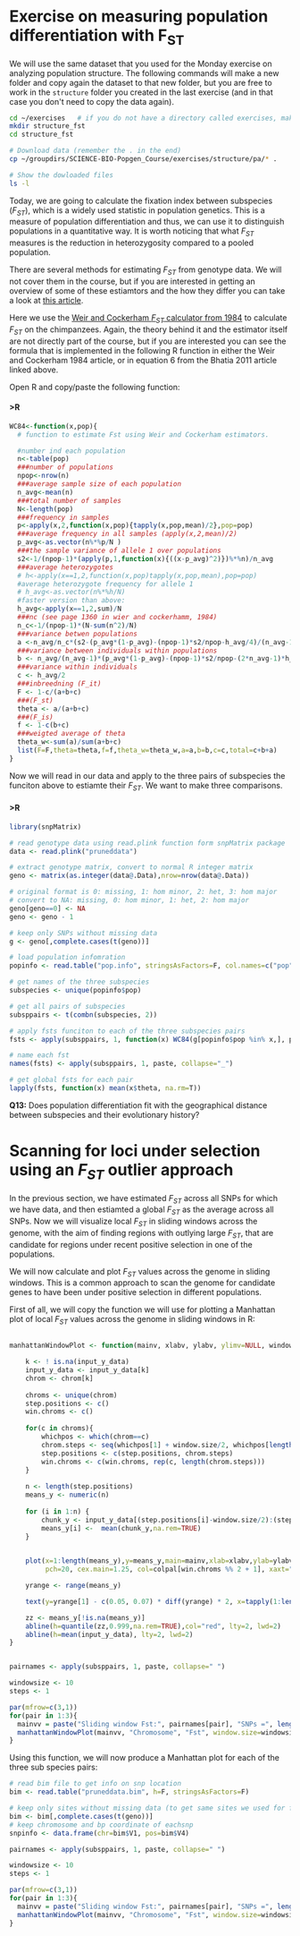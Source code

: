 # Exercise on measuring population differentiation with F<sub>ST</sub>


We will use the same dataset that you used for the Monday exercise on analyzing population structure. 
The following commands will make a new folder and copy again the dataset to that new folder,
but you are free to work in the `structure` folder you created in the last exercise (and in that
case you don't need to copy the data again).

```bash
cd ~/exercises   # if you do not have a directory called exercises, make one:  mkdir ~/exercises 
mkdir structure_fst 
cd structure_fst

# Download data (remember the . in the end)
cp ~/groupdirs/SCIENCE-BIO-Popgen_Course/exercises/structure/pa/* .

# Show the dowloaded files
ls -l
```


Today, we are going to calculate the fixation index between subspecies
(*F<sub>ST</sub>*), which is a widely used statistic in population
genetics. This is a measure of population differentiation and thus, we
can use it to distinguish populations in a quantitative way.
It is worth noticing that what *F<sub>ST</sub>* measures is the
reduction in heterozygosity compared to a pooled population.


There are several methods for estimating *F<sub>ST</sub>* from genotype data. We will not
cover them in the course, but if you are interested in getting an overview of some of these
estiamtors and the how they differ you can take a look at [this article](https://genome.cshlp.org/content/23/9/1514.full.pdf).

Here we use the [Weir and Cockerham *F<sub>ST</sub>* calculator from 1984](https://onlinelibrary.wiley.com/doi/pdfdirect/10.1111/j.1558-5646.1984.tb05657.x) to
calculate *F<sub>ST</sub>* on the chimpanzees. Again, the theory behind it and the estimator itself are
not directly part of the course, but if you are interested you can see the formula that is implemented in the following R function in either
the Weir and Cockerham 1984 article, or in equation 6 from the Bhatia 2011 article linked above.


Open R and copy/paste the following function:

#### \>R
```R
WC84<-function(x,pop){
  # function to estimate Fst using Weir and Cockerham estimators.

  #number ind each population
  n<-table(pop)
  ###number of populations
  npop<-nrow(n)
  ###average sample size of each population
  n_avg<-mean(n)
  ###total number of samples
  N<-length(pop)
  ###frequency in samples
  p<-apply(x,2,function(x,pop){tapply(x,pop,mean)/2},pop=pop)
  ###average frequency in all samples (apply(x,2,mean)/2)
  p_avg<-as.vector(n%*%p/N )
  ###the sample variance of allele 1 over populations
  s2<-1/(npop-1)*(apply(p,1,function(x){((x-p_avg)^2)})%*%n)/n_avg
  ###average heterozygotes
  # h<-apply(x==1,2,function(x,pop)tapply(x,pop,mean),pop=pop)
  #average heterozygote frequency for allele 1
  # h_avg<-as.vector(n%*%h/N)
  #faster version than above:
  h_avg<-apply(x==1,2,sum)/N
  ###nc (see page 1360 in wier and cockerhamm, 1984)
  n_c<-1/(npop-1)*(N-sum(n^2)/N)
  ###variance betwen populations
  a <-n_avg/n_c*(s2-(p_avg*(1-p_avg)-(npop-1)*s2/npop-h_avg/4)/(n_avg-1))
  ###variance between individuals within populations
  b <- n_avg/(n_avg-1)*(p_avg*(1-p_avg)-(npop-1)*s2/npop-(2*n_avg-1)*h_avg/(4*n_avg))
  ###variance within individuals
  c <- h_avg/2
  ###inbreedning (F_it)
  F <- 1-c/(a+b+c)
  ###(F_st)
  theta <- a/(a+b+c)
  ###(F_is)
  f <- 1-c(b+c)
  ###weigted average of theta
  theta_w<-sum(a)/sum(a+b+c)
  list(F=F,theta=theta,f=f,theta_w=theta_w,a=a,b=b,c=c,total=c+b+a)
}
```

Now we will read in our data and apply to the three pairs of subspecies the funciton above to estiamte their
*F<sub>ST</sub>*. We want to make three comparisons.

#### \>R
```R
library(snpMatrix)

# read genotype data using read.plink function form snpMatrix package
data <- read.plink("pruneddata")

# extract genotype matrix, convert to normal R integer matrix
geno <- matrix(as.integer(data@.Data),nrow=nrow(data@.Data))

# original format is 0: missing, 1: hom minor, 2: het, 3: hom major
# convert to NA: missing, 0: hom minor, 1: het, 2: hom major
geno[geno==0] <- NA
geno <- geno - 1

# keep only SNPs without missing data
g <- geno[,complete.cases(t(geno))]

# load population infomration
popinfo <- read.table("pop.info", stringsAsFactors=F, col.names=c("pop", "ind"))

# get names of the three subspecies
subspecies <- unique(popinfo$pop)

# get all pairs of subspecies
subsppairs <- t(combn(subspecies, 2))

# apply fsts funciton to each of the three subspecies pairs
fsts <- apply(subsppairs, 1, function(x) WC84(g[popinfo$pop %in% x,], popinfo$pop[popinfo$pop %in% x]))

# name each fst 
names(fsts) <- apply(subsppairs, 1, paste, collapse="_")

# get global fsts for each pair
lapply(fsts, function(x) mean(x$theta, na.rm=T))

```

**Q13:** Does population differentiation fit with the geographical
distance between subspecies and their evolutionary history?




# Scanning for loci under selection using an *F<sub>ST</sub>* outlier approach

In the previous section, we have estimated *F<sub>ST</sub>* across all SNPs for which we have data, and then estiamted
a global *F<sub>ST</sub>* as the average across all SNPs. Now we will visualize local *F<sub>ST</sub>* in sliding windows across
the genome, with the aim of finding regions with outlying large *F<sub>ST</sub>*, that are candidate for regions under recent
positive selection in one of the populations.

We will now calculate and plot *F<sub>ST</sub>* values across the genome in sliding windows.
This is a common approach to scan the genome for candidate genes to have been under positive
selection in different populations.

First of all, we will copy the function we will use for plotting  a Manhattan plot of local *F<sub>ST</sub>* values across the genome in sliding windows in R:

``` R

manhattanWindowPlot <- function(mainv, xlabv, ylabv, ylimv=NULL, window.size, step.size,chrom,input_y_data, colpal = c("lightblue", "darkblue")){

    k <- ! is.na(input_y_data)
    input_y_data <- input_y_data[k]
    chrom <- chrom[k]
    
    chroms <- unique(chrom)
    step.positions <- c()
    win.chroms <- c()
    
    for(c in chroms){
        whichpos <- which(chrom==c)
        chrom.steps <- seq(whichpos[1] + window.size/2, whichpos[length(whichpos)] - window.size/2, by=step.size)
        step.positions <- c(step.positions, chrom.steps)
        win.chroms <- c(win.chroms, rep(c, length(chrom.steps)))
    }
    
    n <- length(step.positions)
    means_y <- numeric(n)
    
    for (i in 1:n) {
        chunk_y <- input_y_data[(step.positions[i]-window.size/2):(step.positions[i]+window.size/2)]
        means_y[i] <-  mean(chunk_y,na.rem=TRUE)
    }

    
    plot(x=1:length(means_y),y=means_y,main=mainv,xlab=xlabv,ylab=ylabv,cex=1,
         pch=20, cex.main=1.25, col=colpal[win.chroms %% 2 + 1], xaxt="n")

    yrange <- range(means_y)

    text(y=yrange[1] - c(0.05, 0.07) * diff(yrange) * 2, x=tapply(1:length(win.chroms), win.chroms, mean), labels=unique(win.chroms), xpd=NA)

	zz <- means_y[!is.na(means_y)]
	abline(h=quantile(zz,0.999,na.rem=TRUE),col="red", lty=2, lwd=2)
	abline(h=mean(input_y_data), lty=2, lwd=2)
}


pairnames <- apply(subsppairs, 1, paste, collapse=" ")

windowsize <- 10
steps <- 1

par(mfrow=c(3,1))
for(pair in 1:3){
  mainvv = paste("Sliding window Fst:", pairnames[pair], "SNPs =", length(fsts[[pair]]$theta), "Win: ", windowsize, "Step: ", steps)	
  manhattanWindowPlot(mainvv, "Chromosome", "Fst", window.size=windowsize, step.size=steps, input_y_data =fsts[[pair]]$theta, chrom=snpinfo$chr)
}

```

Using this function, we will now produce a Manhattan plot for each of the three sub species pairs:


``` R
# read bim file to get info on snp location
bim <- read.table("pruneddata.bim", h=F, stringsAsFactors=F)

# keep only sites without missing data (to get same sites we used for fst)
bim <- bim[,complete.cases(t(geno))]
# keep chromosome and bp coordinate of eachsnp
snpinfo <- data.frame(chr=bim$V1, pos=bim$V4)

pairnames <- apply(subsppairs, 1, paste, collapse=" ")

windowsize <- 10
steps <- 1

par(mfrow=c(3,1))
for(pair in 1:3){
  mainvv = paste("Sliding window Fst:", pairnames[pair], "SNPs =", length(fsts[[pair]]$theta), "Win: ", windowsize, "Step: ", steps)	
  manhattanWindowPlot(mainvv, "Chromosome", "Fst", window.size=windowsize, step.size=steps, input_y_data =fsts[[pair]]$theta, chrom=snpinfo$chr)
}
```


